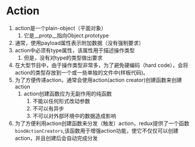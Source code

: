 # Action

1. action是一个plain-object（平面对象）
   1. 它是__protp__指向Object.prototype
2. 通常，使用payload属性表示附加数据（没有强制要求）
3. action中必须有type属性，该属性用于描述操作类型
   1. 但是，没有对type的类型做出要求
4. 在大型节目中，由于操作类型非常多，为了避免硬编码（hard code），会将action的类型存放到一个或一些单独的文件中(样板代码)。
5. 为了方便传递action，通常会使用action(action creator)创建函数来创建action
   1. action创建函数应为无副作用的纯函数
      1. 不能以任何形式改动参数
      2. 不可以有异步
      3. 不可以对外部环境中的数据造成影响
6. 为了方便利用action创建函数来分发（触发）action，redux提供了一个函数
```bindActionCreators```,该函数用于增强action功能，使它不仅仅可以创建action，并且创建后会自动完成分发